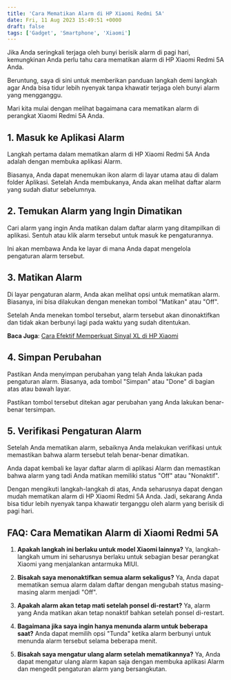 ```yaml
---
title: 'Cara Mematikan Alarm di HP Xiaomi Redmi 5A'
date: Fri, 11 Aug 2023 15:49:51 +0000
draft: false
tags: ['Gadget', 'Smartphone', 'Xiaomi']
---
```


Jika Anda seringkali terjaga oleh bunyi berisik alarm di pagi hari, kemungkinan Anda perlu tahu cara mematikan alarm di HP Xiaomi Redmi 5A Anda.

Beruntung, saya di sini untuk memberikan panduan langkah demi langkah agar Anda bisa tidur lebih nyenyak tanpa khawatir terjaga oleh bunyi alarm yang mengganggu.

Mari kita mulai dengan melihat bagaimana cara mematikan alarm di perangkat Xiaomi Redmi 5A Anda.

**1\. Masuk ke Aplikasi Alarm**
-------------------------------

Langkah pertama dalam mematikan alarm di HP Xiaomi Redmi 5A Anda adalah dengan membuka aplikasi Alarm.

Biasanya, Anda dapat menemukan ikon alarm di layar utama atau di dalam folder Aplikasi. Setelah Anda membukanya, Anda akan melihat daftar alarm yang sudah diatur sebelumnya.

**2\. Temukan Alarm yang Ingin Dimatikan**
------------------------------------------

Cari alarm yang ingin Anda matikan dalam daftar alarm yang ditampilkan di aplikasi. Sentuh atau klik alarm tersebut untuk masuk ke pengaturannya.

Ini akan membawa Anda ke layar di mana Anda dapat mengelola pengaturan alarm tersebut.

**3\. Matikan Alarm**
---------------------

Di layar pengaturan alarm, Anda akan melihat opsi untuk mematikan alarm. Biasanya, ini bisa dilakukan dengan menekan tombol "Matikan" atau "Off".

Setelah Anda menekan tombol tersebut, alarm tersebut akan dinonaktifkan dan tidak akan berbunyi lagi pada waktu yang sudah ditentukan.

**Baca Juga**: [Cara Efektif Memperkuat Sinyal XL di HP Xiaomi](https://blog.ajiekusumadhany.com/cara-memperkuat-sinyal-xl-di-hp-xiaomi/)

**4\. Simpan Perubahan**
------------------------

Pastikan Anda menyimpan perubahan yang telah Anda lakukan pada pengaturan alarm. Biasanya, ada tombol "Simpan" atau "Done" di bagian atas atau bawah layar.

Pastikan tombol tersebut ditekan agar perubahan yang Anda lakukan benar-benar tersimpan.

**5\. Verifikasi Pengaturan Alarm**
-----------------------------------

Setelah Anda mematikan alarm, sebaiknya Anda melakukan verifikasi untuk memastikan bahwa alarm tersebut telah benar-benar dimatikan.

Anda dapat kembali ke layar daftar alarm di aplikasi Alarm dan memastikan bahwa alarm yang tadi Anda matikan memiliki status "Off" atau "Nonaktif".

Dengan mengikuti langkah-langkah di atas, Anda seharusnya dapat dengan mudah mematikan alarm di HP Xiaomi Redmi 5A Anda. Jadi, sekarang Anda bisa tidur lebih nyenyak tanpa khawatir terganggu oleh alarm yang berisik di pagi hari.

**FAQ: Cara Mematikan Alarm di Xiaomi Redmi 5A**
------------------------------------------------

1.  **Apakah langkah ini berlaku untuk model Xiaomi lainnya?** Ya, langkah-langkah umum ini seharusnya berlaku untuk sebagian besar perangkat Xiaomi yang menjalankan antarmuka MIUI.
2.  **Bisakah saya menonaktifkan semua alarm sekaligus?** Ya, Anda dapat mematikan semua alarm dalam daftar dengan mengubah status masing-masing alarm menjadi "Off".
    
3.  **Apakah alarm akan tetap mati setelah ponsel di-restart?** Ya, alarm yang Anda matikan akan tetap nonaktif bahkan setelah ponsel di-restart.
    
4.  **Bagaimana jika saya ingin hanya menunda alarm untuk beberapa saat?** Anda dapat memilih opsi "Tunda" ketika alarm berbunyi untuk menunda alarm tersebut selama beberapa menit.
    
5.  **Bisakah saya mengatur ulang alarm setelah mematikannya?** Ya, Anda dapat mengatur ulang alarm kapan saja dengan membuka aplikasi Alarm dan mengedit pengaturan alarm yang bersangkutan.